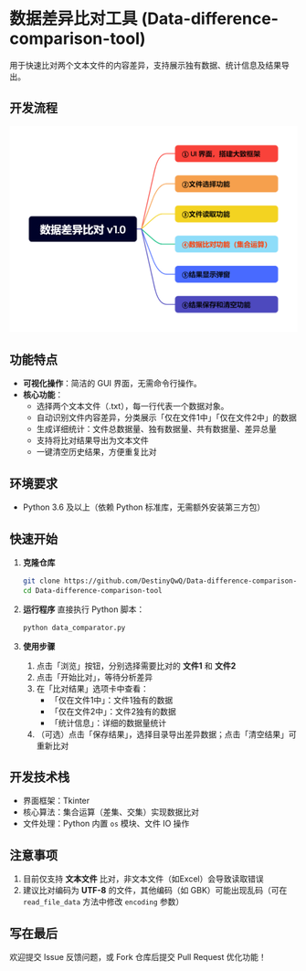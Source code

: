 # 数据差异比对工具 (Data-difference-comparison-tool)

用于快速比对两个文本文件的内容差异，支持展示独有数据、统计信息及结果导出。

## 开发流程
![数据差异比对工具v1.0](https://github.com/DestinyQwQ/Data-difference-comparison-tool/blob/main/%E6%95%B0%E6%8D%AE%E5%B7%AE%E5%BC%82%E6%AF%94%E5%AF%B9%20v1.0.png)

## 功能特点
- **可视化操作**：简洁的 GUI 界面，无需命令行操作。
- **核心功能**：
  - 选择两个文本文件（.txt），每一行代表一个数据对象。
  - 自动识别文件内容差异，分类展示「仅在文件1中」「仅在文件2中」的数据
  - 生成详细统计：文件总数据量、独有数据量、共有数据量、差异总量
  - 支持将比对结果导出为文本文件
  - 一键清空历史结果，方便重复比对


## 环境要求
- Python 3.6 及以上（依赖 Python 标准库，无需额外安装第三方包）


## 快速开始
1. **克隆仓库**
   ```bash
   git clone https://github.com/DestinyQwQ/Data-difference-comparison-tool.git
   cd Data-difference-comparison-tool
   ```

2. **运行程序**
   直接执行 Python 脚本：
   ```bash
   python data_comparator.py
   ```

3. **使用步骤**
   1. 点击「浏览」按钮，分别选择需要比对的 **文件1** 和 **文件2**
   2. 点击「开始比对」，等待分析差异
   3. 在「比对结果」选项卡中查看：
      - 「仅在文件1中」：文件1独有的数据
      - 「仅在文件2中」：文件2独有的数据
      - 「统计信息」：详细的数据量统计
   4. （可选）点击「保存结果」，选择目录导出差异数据；点击「清空结果」可重新比对


## 开发技术栈
- 界面框架：Tkinter
- 核心算法：集合运算（差集、交集）实现数据比对
- 文件处理：Python 内置 `os` 模块、文件 IO 操作


## 注意事项
1. 目前仅支持 **文本文件** 比对，非文本文件（如Excel）会导致读取错误
2. 建议比对编码为 **UTF-8** 的文件，其他编码（如 GBK）可能出现乱码（可在 `read_file_data` 方法中修改 `encoding` 参数）


## 写在最后
欢迎提交 Issue 反馈问题，或 Fork 仓库后提交 Pull Request 优化功能！
